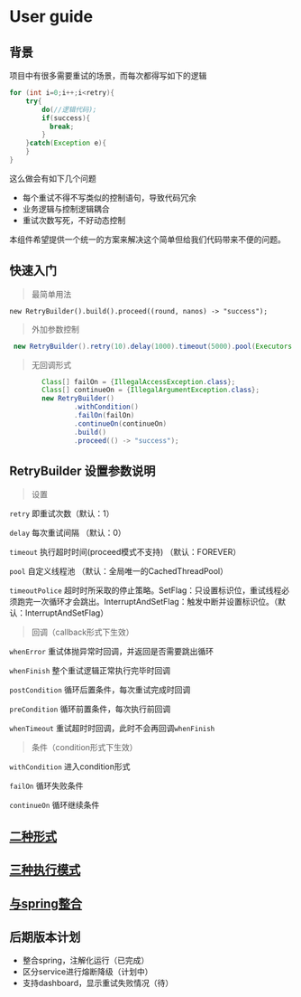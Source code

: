# User guide

## 背景
项目中有很多需要重试的场景，而每次都得写如下的逻辑
```  java
for (int i=0;i++;i<retry){
    try{
        do(//逻辑代码);
        if(success){
          break;
        }
    }catch(Exception e){
    }
}
```

这么做会有如下几个问题

- 每个重试不得不写类似的控制语句，导致代码冗余
- 业务逻辑与控制逻辑耦合
- 重试次数写死，不好动态控制

本组件希望提供一个统一的方案来解决这个简单但给我们代码带来不便的问题。

## 快速入门

> 最简单用法

`new RetryBuilder().build().proceed((round, nanos) -> "success");`

> 外加参数控制

``` java
 new RetryBuilder().retry(10).delay(1000).timeout(5000).pool(Executors.newSingleThreadExecutor()).build().async((round, nanos) -> "success");
```

> 无回调形式
``` java
        Class[] failOn = {IllegalAccessException.class};
        Class[] continueOn = {IllegalArgumentException.class};
        new RetryBuilder()
                .withCondition()
                .failOn(failOn)
                .continueOn(continueOn)
                .build()
                .proceed(() -> "success");
```


## RetryBuilder 设置参数说明

> 设置

`retry` 即重试次数（默认：1）

`delay` 每次重试间隔 （默认：0）

`timeout` 执行超时时间(proceed模式不支持) （默认：FOREVER）

`pool` 自定义线程池 （默认：全局唯一的CachedThreadPool）

`timeoutPolice` 超时时所采取的停止策略。SetFlag：只设置标识位，重试线程必须跑完一次循环才会跳出。InterruptAndSetFlag：触发中断并设置标识位。（默认：InterruptAndSetFlag）

> 回调（callback形式下生效）

`whenError` 重试体抛异常时回调，并返回是否需要跳出循环

`whenFinish` 整个重试逻辑正常执行完毕时回调

`postCondition` 循环后置条件，每次重试完成时回调

`preCondition` 循环前置条件，每次执行前回调

`whenTimeout` 重试超时时回调，此时不会再回调`whenFinish`

> 条件（condition形式下生效）

`withCondition` 进入condition形式

`failOn` 循环失败条件

`continueOn` 循环继续条件


## [二种形式](doc/两种形式.md)



## [三种执行模式](doc/三种执行模式.md)
 


 
## [与spring整合](doc/与spring整合.md)




## 后期版本计划

- 整合spring，注解化运行（已完成）
- 区分service进行熔断降级（计划中）
- 支持dashboard，显示重试失败情况（待）

